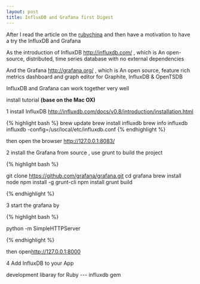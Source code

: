 ```yaml
---
layout: post
title: InfluxDB and Grafana first Digest
---
```


After I read the article on the [rubychina](https://ruby-china.org/topics/23470) and then have a motivation to have a try the InfluxDB and Grafana

As the introduction of InfluxDB <http://influxdb.com/> , which is An open-source, distributed, time series database
with no external dependencies

And the Grafana <http://grafana.org/> , which is An open source, feature rich metrics dashboard and graph editor for 
Graphite, InfluxDB & OpenTSDB

InfluxDB and Grafana can work together very well 

install tutorial **(base on the Mac OX)**

1 install InfluxDB  <http://influxdb.com/docs/v0.8/introduction/installation.html>

{% highlight bash %}
brew update
brew install influxdb
brew info influxdb
influxdb -config=/usr/local/etc/influxdb.conf
{% endhighlight  %}

then open the browser <http://127.0.0.1:8083/>


2  install the Grafana  from source , use grunt to build the project 

{% highlight bash %}

git clone https://github.com/grafana/grafana.git
cd grafana
brew  install node 
npm install -g grunt-cli
npm install
grunt build

{% endhighlight %}

3 start the grafana by

{% highlight bash %}

python -m SimpleHTTPServer

{% endhighlight %}

then open<http://127.0.0.1:8000>

4 Add InfluxDB to your App  

  development libaray for Ruby --- influxdb gem


